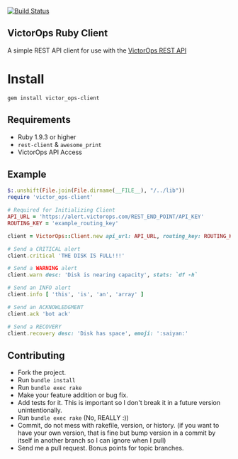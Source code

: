 [![Build Status](https://travis-ci.org/clok/victor-ops-client.svg?branch=master)](https://travis-ci.org/clok/victor-ops-client)

VictorOps Ruby Client
---

A simple REST API client for use with the [VictorOps REST API](http://victorops.force.com/knowledgebase/articles/Integration/Alert-Ingestion-API-Documentation/)

# Install

```
gem install victor_ops-client
```

## Requirements

- Ruby 1.9.3 or higher
- `rest-client` & `awesome_print`
- VictorOps API Access

## Example

``` ruby
$:.unshift(File.join(File.dirname(__FILE__), "/../lib"))
require 'victor_ops-client'

# Required for Initializing Client
API_URL = 'https://alert.victorops.com/REST_END_POINT/API_KEY'
ROUTING_KEY = 'example_routing_key'

client = VictorOps::Client.new api_url: API_URL, routing_key: ROUTING_KEY

# Send a CRITICAL alert
client.critical 'THE DISK IS FULL!!!'

# Send a WARNING alert
client.warn desc: 'Disk is nearing capacity', stats: `df -h`

# Send an INFO alert
client.info [ 'this', 'is', 'an', 'array' ]

# Send an ACKNOWLEDGMENT
client.ack 'bot ack'

# Send a RECOVERY
client.recovery desc: 'Disk has space', emoji: ':saiyan:'
```

## Contributing

* Fork the project.
* Run `bundle install`
* Run `bundle exec rake`
* Make your feature addition or bug fix.
* Add tests for it. This is important so I don't break it in a future version unintentionally.
* Run `bundle exec rake` (No, REALLY :))
* Commit, do not mess with rakefile, version, or history. (if you want to have your own version, that is fine but bump version in a commit by itself in another branch so I can ignore when I pull)
* Send me a pull request. Bonus points for topic branches.